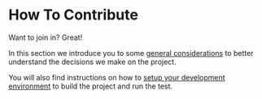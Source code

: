 
# How To Contribute

Want to join in? Great!

In this section we introduce you to some [general considerations](General-Design-and-Main-Concerns) to better understand the decisions we make on the project.

You will also find instructions on how to [setup your development environment](Developer-environment) to build the project and run the test.